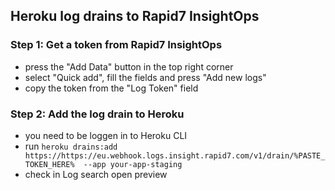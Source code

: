 ## Heroku log drains to Rapid7 InsightOps


### Step 1: Get a token from Rapid7 InsightOps
- press the "Add Data" button in the top right corner
- select "Quick add", fill the fields and press "Add new logs"
- copy the token from the "Log Token" field

### Step 2: Add the log drain to Heroku
- you need to be loggen in to Heroku CLI
- run `heroku drains:add https://https://eu.webhook.logs.insight.rapid7.com/v1/drain/%PASTE_TOKEN_HERE%  --app your-app-staging`
- check in Log search open preview
